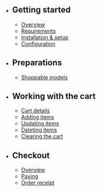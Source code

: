 - ## Getting started
    - [Overview](/{{version}}/overview)
    - [Requirements](/{{version}}/requirements)
    - [Installation & setup](/{{version}}/installation)
    - [Configuration](/{{version}}/configuration)
- ## Preparations
    - [Shoppable models](/{{version}}/models)
- ## Working with the cart
    - [Cart details](/{{version}}/cart-summary)
    - [Adding items](/{{version}}/cart-adding-items)
    - [Updating items](/{{version}}/cart-updating-items)
    - [Deleting items](/{{version}}/cart-deleting-items)
    - [Clearing the cart](/{{version}}/clearing-the-cart)
- ## Checkout
    - [Overview](/{{version}}/checkout-overview)
    - [Paying](/{{version}}/checkout-paying)
    - [Order receipt](/{{version}}/checkout-receipt)
